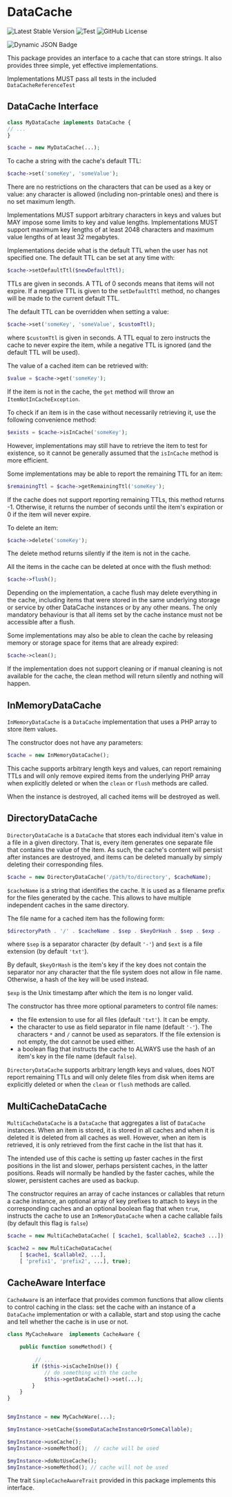 # DataCache

![Latest Stable Version](https://img.shields.io/packagist/v/thomas-institut/datacache?label=Stable)
![Test](https://github.com/thomas-institut/datacache/actions/workflows/php.yml/badge.svg?branch=main)
![GitHub License](https://img.shields.io/github/license/thomas-institut/datacache)

![Dynamic JSON Badge](https://img.shields.io/badge/dynamic/json?url=https%3A%2F%2Fraw.githubusercontent.com%2Fthomas-institut%2Fdatacache%2Frefs%2Fheads%2Fmain%2Fcomposer.json&query=%24.require.php&label=PHP%20Version)



This package provides an interface to a cache that can store strings. It also provides
three simple, yet effective implementations.

Implementations MUST pass all tests in the included `DataCacheReferenceTest`

## DataCache Interface

```php 
class MyDataCache implements DataCache {
// ...
}

$cache = new MyDataCache(...);
```

To cache a string with the cache's default TTL:
```php
$cache->set('someKey', 'someValue'); 
```

There are no restrictions on the characters that can be used as a key or value: any character
is allowed (including non-printable ones) and there is no set maximum length.

Implementations MUST support arbitrary characters in keys and values but MAY impose 
some limits to key and value lengths. Implementations MUST support maximum key lengths
of at least 2048 characters and maximum value lengths of at least 32 megabytes. 

Implementations decide what is the default TTL when the user has not
specified one. The default TTL can be set at any time with:

```php
$cache->setDefaultTtl($newDefaultTtl); 
```
TTLs are given in seconds. A TTL of 0 seconds means that items will not expire. 
If a negative TTL is given to the `setDefaultTtl` method, no changes will be made 
to the current default TTL.

The default TTL can be overridden when setting a value:
```php
$cache->set('someKey', 'someValue', $customTtl); 
```
where `$customTtl` is given in seconds. A TTL 
equal to zero instructs the cache to never expire the item, while a negative
TTL is ignored (and the default TTL will be used).

The value of a cached item can be retrieved with:
```php
$value = $cache->get('someKey');
```
If the item is not in the cache, the `get` method will throw an `ItemNotInCacheException`.

To check if an item is in the case without necessarily retrieving it, use the following 
convenience method:

```php
$exists = $cache->isInCache('someKey');
```

However, implementations may still have to retrieve the item to test for existence, so
it cannot be generally assumed that the `isInCache` method is more efficient.

Some implementations may be able to report the remaining TTL for an item:

```php
$remainingTtl = $cache->getRemainingTtl('someKey');
```

If the cache does not support reporting remaining TTLs, this method returns -1. Otherwise,
it returns the number of seconds until the item's expiration or 0 if the item will
never expire.

To delete an item:
```php
$cache->delete('someKey');
```

The delete method returns silently if the item is not in the cache. 

All the items in the cache can be deleted at once with the flush method:

```php
$cache->flush();
```

Depending on the implementation, a cache flush may delete everything in the cache,
including items that were stored in the same underlying storage or service by other 
DataCache instances or by any other means. The only mandatory behaviour is that
all items set by the cache instance must not be accessible after a flush.

Some implementations may also be able to clean the cache by releasing memory or storage
space for items that are already expired:

```php
$cache->clean();
```

If the implementation does not support cleaning or if manual cleaning is not available
for the cache, the clean method will return silently and nothing will happen.


## InMemoryDataCache

`InMemoryDataCache` is a `DataCache` implementation that uses a PHP array to
store item values. 

The constructor does not have any parameters:

```php
$cache = new InMemoryDataCache();
```

This cache supports arbitrary length keys and values, can report remaining TTLs and
will only remove expired items from the underlying PHP array when explicitly deleted or 
when the `clean` or `flush` methods are called.

When the instance is destroyed, all cached items will be destroyed as well.

## DirectoryDataCache

`DirectoryDataCache` is a `DataCache` that stores each individual item's value
in a file in a given directory. That is, every item generates one separate file that
contains the value of the item. As such, the cache's content will persist after
instances are destroyed, and items can be deleted manually by simply deleting
their corresponding files.

```php
$cache = new DirectoryDataCache('/path/to/directory', $cacheName);
```

`$cacheName` is a string that identifies the cache. It is used as a filename prefix
for the files generated by the cache. This allows to have multiple independent caches
in the same directory. 

The file name for a cached item has the following form:

```php
$directoryPath . '/' . $cacheName . $sep . $keyOrHash . $sep . $exp . '.' . $ext 
```

where `$sep` is a separator character (by default `'-'`) and `$ext` is a
file extension (by default `'txt'`). 

By default, `$keyOrHash` is the item's key if the key does not contain the separator 
nor any character that the file system does not allow in file name. Otherwise,
a hash of the key will be used instead.

`$exp` is the Unix timestamp after which the item is no longer valid.  

The constructor has three more optional parameters to control file names: 
* the file extension to use for all files (default `'txt'`). It can 
  be empty.
* the character to use as field separator in file name (default `'-'`). 
  The characters `*` and `/` cannot be used as separators. If the file extension
  is not empty, the dot cannot be used either.
* a boolean flag that instructs the cache to ALWAYS use the hash of an item's key in the file 
  name (default `false`). 

`DirectoryDataCache` supports arbitrary length keys and values, does NOT report remaining 
TTLs and will only delete files from disk when items are explicitly deleted or when the
`clean` or `flush` methods are called.

## MultiCacheDataCache

`MultiCacheDataCache` is a `DataCache` that aggregates a list of `DataCache` instances.
When an item is stored, it is stored in all caches and when it is deleted it is deleted
from all caches as well. However, when an item is retrieved, it is only retrieved from 
the first cache in the list that has it.

The intended use of this cache is setting up faster caches in the first positions in the
list and slower, perhaps persistent caches, in the latter positions. Reads will normally
be handled by the faster caches, while the slower, persistent caches are used as backup.

The constructor requires an array of cache instances or callables that return 
a cache instance, an optional array of key prefixes to attach to keys in the corresponding
caches and an optional boolean flag that when `true`, instructs the cache to use
an `InMemoryDataCache` when a cache callable fails (by default this flag is `false`)

```php
$cache = new MultiCacheDataCache( [ $cache1, $callable2, $cache3 ...]);

$cache2 = new MultiCacheDataCache( 
    [ $cache1, $callable2, ...], 
    [ 'prefix1', 'prefix2', ...], true);

```


## CacheAware Interface

`CacheAware` is an interface that provides common functions 
that allow clients to control caching in the class: set the cache
with an instance of a `DataCache` implementation or with a callable, start and
stop using the cache and tell whether the cache is in use or not.

```php
class MyCacheAware  implements CacheAware { 
  
    public function someMethod() {
     
         // ...
        if ($this->isCacheInUse()) {
            // do something with the cache
            $this->getDataCache()->set(...);
        }
    }
}


$myInstance = new MyCacheWare(...);

$myInstance->setCache($someDataCacheInstanceOrSomeCallable);

$myInstance->useCache();
$myInstance->someMethod();  // cache will be used

$myInstance->doNotUseCache();
$myInstance->someMethod(); // cache will not be used
```

The trait `SimpleCacheAwareTrait` provided in this package implements this interface.
